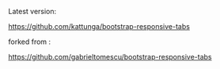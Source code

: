 Latest version:

https://github.com/kattunga/bootstrap-responsive-tabs

forked from :

https://github.com/gabrieltomescu/bootstrap-responsive-tabs